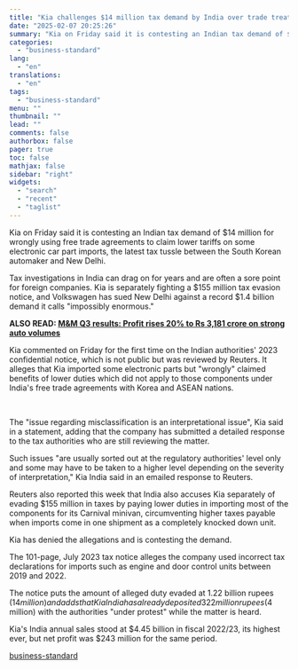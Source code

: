 ```yaml
---
title: "Kia challenges $14 million tax demand by India over trade treaty benefits"
date: "2025-02-07 20:25:26"
summary: "Kia on Friday said it is contesting an Indian tax demand of $14 million for wrongly using free trade agreements to claim lower tariffs on some electronic car part imports, the latest tax tussle between the South Korean automaker and New Delhi. Tax investigations in India can drag on for..."
categories:
  - "business-standard"
lang:
  - "en"
translations:
  - "en"
tags:
  - "business-standard"
menu: ""
thumbnail: ""
lead: ""
comments: false
authorbox: false
pager: true
toc: false
mathjax: false
sidebar: "right"
widgets:
  - "search"
  - "recent"
  - "taglist"
---
```


Kia on Friday said it is contesting an Indian tax demand of $14 million for wrongly using free trade agreements to claim lower tariffs on some electronic car part imports, the latest tax tussle between the South Korean automaker and New Delhi.

Tax investigations in India can drag on for years and are often a sore point for foreign companies. Kia is separately fighting a $155 million tax evasion notice, and Volkswagen has sued New Delhi against a record $1.4 billion demand it calls "impossibly enormous."

**ALSO READ: [M&M Q3 results: Profit rises 20% to Rs 3,181 crore on strong auto volumes](/companies/results/m-m-q3-results-profit-rises-20-to-rs-3-181-crore-on-strong-auto-volumes-125020700827_1.html)**

Kia commented on Friday for the first time on the Indian authorities' 2023 confidential notice, which is not public but was reviewed by Reuters. It alleges that Kia imported some electronic parts but "wrongly" claimed benefits of lower duties which did not apply to those components under India's free trade agreements with Korea and ASEAN nations.

 

The "issue regarding misclassification is an interpretational issue", Kia said in a statement, adding that the company has submitted a detailed response to the tax authorities who are still reviewing the matter.

Such issues "are usually sorted out at the regulatory authorities' level only and some may have to be taken to a higher level depending on the severity of interpretation," Kia India said in an emailed response to Reuters.

Reuters also reported this week that India also accuses Kia separately of evading $155 million in taxes by paying lower duties in importing most of the components for its Carnival minivan, circumventing higher taxes payable when imports come in one shipment as a completely knocked down unit.

Kia has denied the allegations and is contesting the demand.

The 101-page, July 2023 tax notice alleges the company used incorrect tax declarations for imports such as engine and door control units between 2019 and 2022.

The notice puts the amount of alleged duty evaded at 1.22 billion rupees ($14 million) and adds that Kia India has already deposited 322 million rupees ($4 million) with the authorities "under protest" while the matter is heard.

Kia's India annual sales stood at $4.45 billion in fiscal 2022/23, its highest ever, but net profit was $243 million for the same period.

[business-standard](https://www.business-standard.com/companies/news/kia-challenges-14-million-tax-demand-by-india-over-trade-treaty-benefits-125020701322_1.html)
